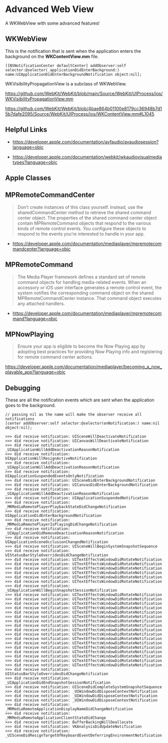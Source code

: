 # Advanced Web View

A WKWebView with some advanced features!

## WKWebView

This is the notification that is sent when the application enters the background on the **WKContentView.mm** file.

```objc
[[NSNotificationCenter defaultCenter] addObserver:self selector:@selector(_applicationDidEnterBackground:) name:UIApplicationDidEnterBackgroundNotification object:nil];
```

WKVisibilityPropagationView is a subclass of WKWebView.

https://github.com/WebKit/WebKit/blob/main/Source/WebKit/UIProcess/ios/WKVisibilityPropagationView.mm

https://github.com/WebKit/WebKit/blob/4bae864b01100e8179cc36948b7d15b7dafe2095/Source/WebKit/UIProcess/ios/WKContentView.mm#L1045

## Helpful Links

- https://developer.apple.com/documentation/avfaudio/avaudiosession?language=objc

- https://developer.apple.com/documentation/webkit/wkaudiovisualmediatypes?language=objc

## Apple Classes

## MPRemoteCommandCenter

> Don’t create instances of this class yourself. Instead, use the sharedCommandCenter method to retrieve the shared command center object. The properties of the shared command center object contain MPRemoteCommand objects that respond to the various kinds of remote control events. You configure these objects to respond to the events you’re interested to handle in your app.

- https://developer.apple.com/documentation/mediaplayer/mpremotecommandcenter?language=objc

## MPRemoteCommand

> The Media Player framework defines a standard set of remote command objects for handling media-related events. When an accessory or iOS user interface generates a remote control event, the system notifies the corresponding command object on the shared MPRemoteCommandCenter instance. That command object executes any attached handlers.

- https://developer.apple.com/documentation/mediaplayer/mpremotecommand?language=objc

## MPNowPlaying

> Ensure your app is eligible to become the Now Playing app by adopting best practices for providing Now Playing info and registering for remote command center actions.

https://developer.apple.com/documentation/mediaplayer/becoming_a_now_playable_app?language=objc

## Debugging

These are all the notification events which are sent when the application goes to the background.

```obj-c
// passing nil as the name will make the observer receive all notifications
[center addObserver:self selector:@selector(onNotification:) name:nil object:nil];
```

```
>>> did receive notification: UISceneWillDeactivateNotification
>>> did receive notification: UICanvasWillDeactivateNotification
>>> did receive notification: _UIApplicationWillAddDeactivationReasonNotification
>>> did receive notification: UIApplicationWillResignActiveNotification
>>> did receive notification: _UIApplicationWillAddDeactivationReasonNotification
>>> did receive notification: UIApplicationSuspendedEventsOnlyNotification
>>> did receive notification: UISceneDidEnterBackgroundNotification
>>> did receive notification: UICanvasDidEnterBackgroundNotification
>>> did receive notification: _UIApplicationWillAddDeactivationReasonNotification
>>> did receive notification: UIApplicationSuspendedNotification
>>> did receive notification: _MRMediaRemotePlayerPlaybackStateDidChangeNotification
>>> did receive notification: UIApplicationDidEnterBackgroundNotification
>>> did receive notification: _MRMediaRemotePlayerIsPlayingDidChangeNotification
>>> did receive notification: _UIApplicationDidRemoveDeactivationReasonNotification
>>> did receive notification: UIApplicationSceneOcclusionChangedNotification
>>> did receive notification: UISceneWillBeginSystemSnapshotSequence
>>> did receive notification: UIStatusBarStyleOverridesDidChangeNotification
>>> did receive notification: UITextEffectsWindowDidRotateNotification
>>> did receive notification: UITextEffectsWindowDidRotateNotification
>>> did receive notification: UITextEffectsWindowDidRotateNotification
>>> did receive notification: UITextEffectsWindowDidRotateNotification
>>> did receive notification: UITextEffectsWindowDidRotateNotification
>>> did receive notification: UITextEffectsWindowDidRotateNotification
>>> did receive notification: _UIApplicationWillBeginSnapshotSessionNotification
>>> did receive notification: UITextEffectsWindowDidRotateNotification
>>> did receive notification: UITextEffectsWindowDidRotateNotification
>>> did receive notification: UITextEffectsWindowDidRotateNotification
>>> did receive notification: UITextEffectsWindowDidRotateNotification
>>> did receive notification: UITextEffectsWindowDidRotateNotification
>>> did receive notification: UITextEffectsWindowDidRotateNotification
>>> did receive notification: UITextEffectsWindowDidRotateNotification
>>> did receive notification: UITextEffectsWindowDidRotateNotification
>>> did receive notification: UITextEffectsWindowDidRotateNotification
>>> did receive notification: UITextEffectsWindowDidRotateNotification
>>> did receive notification: UITextEffectsWindowDidRotateNotification
>>> did receive notification: UITextEffectsWindowDidRotateNotification
>>> did receive notification: UITextEffectsWindowDidRotateNotification
>>> did receive notification: UITextEffectsWindowDidRotateNotification
>>> did receive notification: UITextEffectsWindowDidRotateNotification
>>> did receive notification: UITextEffectsWindowDidRotateNotification
>>> did receive notification: UITextEffectsWindowDidRotateNotification
>>> did receive notification: UIStatusBarStyleOverridesDidChangeNotification
>>> did receive notification: _UIApplicationDidEndSnapshotSessionNotification
>>> did receive notification: UISceneDidCompleteSystemSnapshotSequence
>>> did receive notification: _UIWindowDidDisposeContextNotification
>>> did receive notification: _UIWindowDidDisposeContextNotification
>>> did receive notification: _UIWindowDidDisposeContextNotification
>>> did receive notification: _MRMediaRemoteApplicationDisplayNameDidChangeNotification
>>> did receive notification: _MRMediaRemoteApplicationClientStateDidChange
>>> did receive notification: BufferBackingWillDeallocate
>>> did receive notification: VKAnalysisDidUpdateNotification
>>> did receive notification: _UISceneDidResignTargetOfKeyboardEventDeferringEnvironmentNotification
```